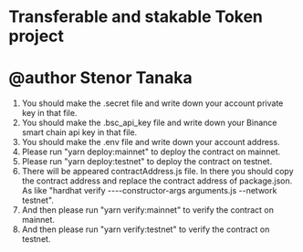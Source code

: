 # Transferable and stakable Token project
# @author Stenor Tanaka


1. You should make the .secret file and write down your account private key in that file.
2. You should make the .bsc_api_key file and write down your Binance smart chain api key in that file.
3. You should make the .env file and write down your account address.
4. Please run "yarn deploy:mainnet" to deploy the contract on mainnet.
5. Please run "yarn deploy:testnet" to deploy the contract on testnet.
6. There will be appeared contractAddress.js file.
   In there you should copy the contract address and replace the contract address of package.json.
   As like "hardhat verify <contract address> ----constructor-args arguments.js --network testnet".
7. And then please run "yarn verify:mainnet" to verify the contract on mainnet.
8. And then please run "yarn verify:testnet" to verify the contract on testnet.